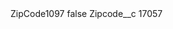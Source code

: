 <?xml version="1.0" encoding="UTF-8"?>
<CustomMetadata xmlns="http://soap.sforce.com/2006/04/metadata" xmlns:xsi="http://www.w3.org/2001/XMLSchema-instance" xmlns:xsd="http://www.w3.org/2001/XMLSchema">
    <label>ZipCode1097</label>
    <protected>false</protected>
    <values>
        <field>Zipcode__c</field>
        <value xsi:type="xsd:string">17057</value>
    </values>
</CustomMetadata>
